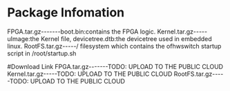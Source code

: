 # Package Infomation
FPGA.tar.gz-------boot.bin:contains the FPGA logic.
Kernel.tar.gz-----uImage:the Kernel file, devicetree.dtb:the devicetree used in embedded linux.
RootFS.tar.gz-----/ filesystem which contains the ofhwswitch startup script in /root/startup.sh

#Download Link
FPGA.tar.gz-------TODO: UPLOAD TO THE PUBLIC CLOUD
Kernel.tar.gz-----TODO: UPLOAD TO THE PUBLIC CLOUD
RootFS.tar.gz-----TODO: UPLOAD TO THE PUBLIC CLOUD
